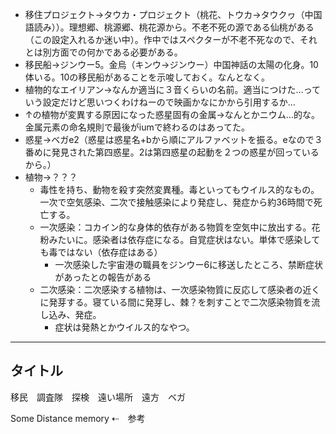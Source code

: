 - 移住プロジェクト→タウカ・プロジェクト（桃花、トウカ→タウクヮ（中国語読み））。理想郷、桃源郷、桃花源から。不老不死の源である仙桃がある（この設定入れるか迷い中）。作中ではスペクターが不老不死なので、それとは別方面での何かである必要がある。
- 移民船→ジンウー5。金烏（キンウ→ジンウー）中国神話の太陽の化身。10体いる。10の移民船があることを示唆しておく。なんとなく。
- 植物的なエイリアン→なんか適当に３音くらいの名前。適当につけた…っていう設定だけど思いつくわけねーので映画かなにかから引用するか…
- ↑の植物が変異する原因になった惑星固有の金属→なんとかニウム…的な。金属元素の命名規則で最後がiumで終わるのはあってた。
- 惑星→ベガe2（惑星は惑星名+bから順にアルファベットを振る。eなので３番めに発見された第四惑星。2は第四惑星の起動を２つの惑星が回っているから。）
- 植物→？？？
    - 毒性を持ち、動物を殺す突然変異種。毒といってもウイルス的なもの。一次で空気感染、二次で接触感染により発症し、発症から約36時間で死亡する。
    - 一次感染：コカイン的な身体的依存がある物質を空気中に放出する。花粉みたいに。感染者は依存症になる。自覚症状はない。単体で感染しても毒ではない（依存症はある）
        - 一次感染した宇宙港の職員をジンウー6に移送したところ、禁断症状があったとの報告がある
    - 二次感染：二次感染する植物は、一次感染物質に反応して感染者の近くに発芽する。寝ている間に発芽し、棘？を刺すことで二次感染物質を流し込み、発症。
        - 症状は発熱とかウイルス的なやつ。



---


## タイトル
移民　調査隊　探検　遠い場所　遠方　ベガ

Some Distance memory ⇠　参考